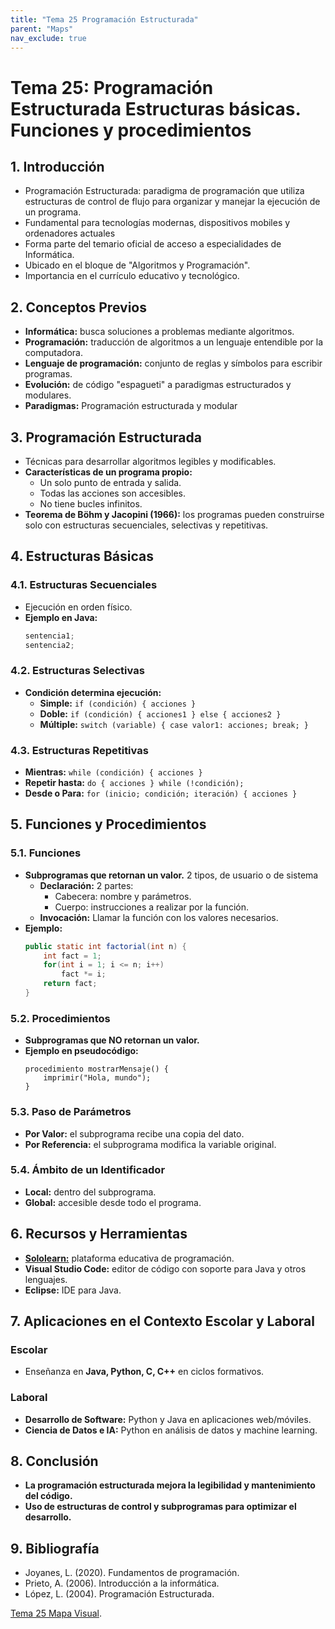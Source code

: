 ```yaml
---
title: "Tema 25 Programación Estructurada"
parent: "Maps"
nav_exclude: true
---
```



# Tema 25: Programación Estructurada Estructuras básicas. Funciones y procedimientos

## 1. Introducción
- Programación Estructurada: paradigma de programación que utiliza estructuras de control de flujo para organizar y manejar la ejecución de un programa.
- Fundamental para tecnologías modernas, dispositivos mobiles y ordenadores actuales
- Forma parte del temario oficial de acceso a especialidades de Informática.
- Ubicado en el bloque de "Algoritmos y Programación".
- Importancia en el currículo educativo y tecnológico.

## 2. Conceptos Previos
- **Informática:** busca soluciones a problemas mediante algoritmos.
- **Programación:** traducción de algoritmos a un lenguaje entendible por la computadora.
- **Lenguaje de programación:** conjunto de reglas y símbolos para escribir programas.
- **Evolución:** de código "espagueti" a paradigmas estructurados y modulares.
- **Paradigmas:** Programación estructurada y modular

## 3. Programación Estructurada
- Técnicas para desarrollar algoritmos legibles y modificables.
- **Características de un programa propio:**
  - Un solo punto de entrada y salida.
  - Todas las acciones son accesibles.
  - No tiene bucles infinitos.
- **Teorema de Böhm y Jacopini (1966):** los programas pueden construirse solo con estructuras secuenciales, selectivas y repetitivas.

## 4. Estructuras Básicas
### 4.1. Estructuras Secuenciales
- Ejecución en orden físico.
- **Ejemplo en Java:**
  ```java
  sentencia1;
  sentencia2;
  ```

### 4.2. Estructuras Selectivas
- **Condición determina ejecución:**
  - **Simple:** `if (condición) { acciones }`
  - **Doble:** `if (condición) { acciones1 } else { acciones2 }`
  - **Múltiple:** `switch (variable) { case valor1: acciones; break; }`

### 4.3. Estructuras Repetitivas
- **Mientras:** `while (condición) { acciones }`
- **Repetir hasta:** `do { acciones } while (!condición);`
- **Desde o Para:** `for (inicio; condición; iteración) { acciones }`

## 5. Funciones y Procedimientos
### 5.1. Funciones
- **Subprogramas que retornan un valor.** 2 tipos, de usuario o de sistema
  - **Declaración:** 2 partes:
    - Cabecera: nombre y parámetros.
    - Cuerpo: instrucciones a realizar por la función.
  - **Invocación:** Llamar la función con los valores necesarios.
- **Ejemplo:**
  ```java
  public static int factorial(int n) {
      int fact = 1;
      for(int i = 1; i <= n; i++)
          fact *= i;
      return fact;
  }
  ```

### 5.2. Procedimientos
- **Subprogramas que NO retornan un valor.**
- **Ejemplo en pseudocódigo:**
  ```
  procedimiento mostrarMensaje() {
      imprimir("Hola, mundo");
  }
  ```

### 5.3. Paso de Parámetros
- **Por Valor:** el subprograma recibe una copia del dato.
- **Por Referencia:** el subprograma modifica la variable original.

### 5.4. Ámbito de un Identificador
- **Local:** dentro del subprograma.
- **Global:** accesible desde todo el programa.

## 6. Recursos y Herramientas
- [**Sololearn:**](https://www.sololearn.com) plataforma educativa de programación.
- **Visual Studio Code:** editor de código con soporte para Java y otros lenguajes.
- **Eclipse:** IDE para Java.


## 7. Aplicaciones en el Contexto Escolar y Laboral
### Escolar
- Enseñanza en **Java, Python, C, C++** en ciclos formativos.
### Laboral
- **Desarrollo de Software:** Python y Java en aplicaciones web/móviles.
- **Ciencia de Datos e IA:** Python en análisis de datos y machine learning.

## 8. Conclusión
- **La programación estructurada mejora la legibilidad y mantenimiento del código.**
- **Uso de estructuras de control y subprogramas para optimizar el desarrollo.**

## 9. Bibliografía
- Joyanes, L. (2020). Fundamentos de programación.
- Prieto, A. (2006). Introducción a la informática.
- López, L. (2004). Programación Estructurada.

[Tema 25 Mapa Visual](tema25map.html).